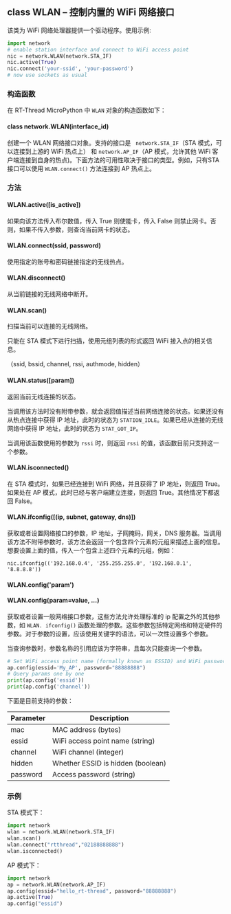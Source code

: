 ## class WLAN – 控制内置的 WiFi 网络接口

该类为 WiFi 网络处理器提供一个驱动程序。使用示例:

```python
import network
# enable station interface and connect to WiFi access point
nic = network.WLAN(network.STA_IF)
nic.active(True)
nic.connect('your-ssid', 'your-password')
# now use sockets as usual
```

### 构造函数

在 RT-Thread MicroPython 中 `WLAN` 对象的构造函数如下：

#### class network.WLAN(interface_id)

创建一个 WLAN 网络接口对象。支持的接口是 ` network.STA_IF`（STA 模式，可以连接到上游的 WiFi 热点上） 和 `network.AP_IF`（AP 模式，允许其他 WiFi 客户端连接到自身的热点)。下面方法的可用性取决于接口的类型。例如，只有STA 接口可以使用 `WLAN.connect()`  方法连接到 AP 热点上。

### 方法

#### **WLAN.active**([is_active])

如果向该方法传入布尔数值，传入 True 则使能卡，传入 False 则禁止网卡。否则，如果不传入参数，则查询当前网卡的状态。

#### **WLAN.connect**(ssid, password)
使用指定的账号和密码链接指定的无线热点。

#### **WLAN.disconnect**()
从当前链接的无线网络中断开。

#### **WLAN.scan**()

扫描当前可以连接的无线网络。

只能在 STA 模式下进行扫描，使用元组列表的形式返回 WiFi 接入点的相关信息。

（ssid, bssid, channel, rssi, authmode, hidden）

#### **WLAN.status**([param])

返回当前无线连接的状态。

当调用该方法时没有附带参数，就会返回值描述当前网络连接的状态。如果还没有从热点连接中获得 IP 地址，此时的状态为 `STATION_IDLE`。如果已经从连接的无线网络中获得 IP 地址，此时的状态为 `STAT_GOT_IP`。

当调用该函数使用的参数为 `rssi` 时，则返回 `rssi` 的值，该函数目前只支持这一个参数。

#### **WLAN.isconnected**()

在 STA 模式时，如果已经连接到 WiFi 网络，并且获得了 IP 地址，则返回 True。如果处在 AP 模式，此时已经与客户端建立连接，则返回 True。其他情况下都返回 False。

#### WLAN.ifconfig([(ip, subnet, gateway, dns)])

获取或者设置网络接口的参数，IP 地址，子网掩码，网关，DNS 服务器。当调用该方法不附带参数时，该方法会返回一个包含四个元素的元组来描述上面的信息。想要设置上面的值，传入一个包含上述四个元素的元组，例如：

```
nic.ifconfig(('192.168.0.4', '255.255.255.0', '192.168.0.1', '8.8.8.8'))
```

#### **WLAN.config**('param')

#### WLAN.config(param=value, ...)

获取或者设置一般网络接口参数，这些方法允许处理标准的 ip 配置之外的其他参数，如 `WLAN. ifconfig()` 函数处理的参数。这些参数包括特定网络和特定硬件的参数。对于参数的设置，应该使用关键字的语法，可以一次性设置多个参数。

当查询参数时，参数名称的引用应该为字符串，且每次只能查询一个参数。

```python
# Set WiFi access point name (formally known as ESSID) and WiFi password
ap.config(essid='My_AP', password="88888888")
# Query params one by one
print(ap.config('essid'))
print(ap.config('channel'))
```
下面是目前支持的参数：

| Parameter | Description                       |
| --------- | --------------------------------- |
| mac       | MAC address (bytes)               |
| essid     | WiFi access point name (string)   |
| channel   | WiFi channel (integer)            |
| hidden    | Whether ESSID is hidden (boolean) |
| password  | Access password (string)          |


### 示例

STA 模式下：

```python
import network
wlan = network.WLAN(network.STA_IF)
wlan.scan()
wlan.connect("rtthread","02188888888")
wlan.isconnected()
```

AP 模式下：

```python
import network
ap = network.WLAN(network.AP_IF)
ap.config(essid="hello_rt-thread", password="88888888")
ap.active(True)
ap.config("essid")
```

